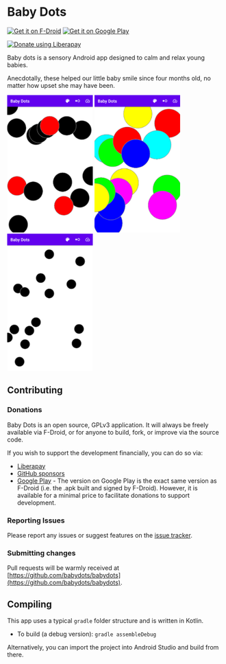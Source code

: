 # Baby Dots

[<img src="https://f-droid.org/badge/get-it-on.png" alt="Get it on F-Droid" height="80px">](https://f-droid.org/app/com.serwylo.babydots) [<img alt='Get it on Google Play' src='https://play.google.com/intl/en_us/badges/images/generic/en_badge_web_generic.png' height='80px'/>](https://play.google.com/store/apps/details?id=com.serwylo.babydots)

[<img alt="Donate using Liberapay" src="https://liberapay.com/assets/widgets/donate.svg">](https://liberapay.com/BabyDots/donate)

Baby dots is a sensory Android app designed to calm and relax young babies.

Anecdotally, these helped our little baby smile since four months old, no matter how upset she may have been.

<img src="./fastlane/metadata/android/en-US/images/phoneScreenshots/01_splash_of_colour.png" alt="Dots with a small amount of colour" width="200"> <img src="./fastlane/metadata/android/en-US/images/phoneScreenshots/02_rainbow.png" alt="Rainbow dots" width="200"> <img src="./fastlane/metadata/android/en-US/images/phoneScreenshots/03_monochrome.png" alt="Monochrome dots" width="200">

## Contributing

### Donations

Baby Dots is an open source, GPLv3 application. It will always be freely available via F-Droid, or for anyone to build, fork, or improve via the source code.

If you wish to support the development financially, you can do so via:

* [Liberapay](https://liberapay.com/BabyDots/donate)
* [GitHub sponsors](https://github.com/sponsors/pserwylo)
* [Google Play](https://play.google.com/store/apps/details?id=com.serwylo.babydots) - The version on Google Play is the exact same version as F-Droid (i.e. the .apk​ built and signed by F-Droid). However, it is available for a minimal price to facilitate donations to support development.

### Reporting Issues

Please report any issues or suggest features on the [issue tracker](https://github.com/babydots/babydots/issues).

### Submitting changes

Pull requests will be warmly received at [https://github.com/babydots/babydots](https://github.com/babydots/babydots).

## Compiling

This app uses a typical `gradle` folder structure and is written in Kotlin.

 * To build (a debug version): `gradle assembleDebug`

Alternatively, you can import the project into Android Studio and build from there.